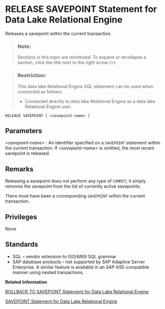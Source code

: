 <!-- loioa622de8d84f21015be4fc3e6a28ea41e -->

# RELEASE SAVEPOINT Statement for Data Lake Relational Engine

Releases a savepoint within the current transaction.



> ### Note:  
> Sections in this topic are minimized. To expand or recollapse a section, click the title next to the right arrow \(*\>*\).



> ### Restriction:  
> This data lake Relational Engine SQL statement can be used when connected as follows:
> 
> -   Connected directly to data lake Relational Engine as a data lake Relational Engine user.



```
RELEASE SAVEPOINT [ <savepoint-name> ]
```



<a name="loioa622de8d84f21015be4fc3e6a28ea41e__IQ_Parameters"/>

## Parameters

 *<savepoint-name\>*
 :   An identifier specified on a `SAVEPOINT` statement within the current transaction. If *<savepoint-name\>* is omitted, the most recent savepoint is released.

 

<a name="loioa622de8d84f21015be4fc3e6a28ea41e__IQ_Usage"/>

## Remarks

Releasing a savepoint does not perform any type of `COMMIT`; it simply removes the savepoint from the list of currently active savepoints.

There must have been a corresponding `SAVEPOINT` within the current transaction.



<a name="loioa622de8d84f21015be4fc3e6a28ea41e__IQ_Permissions"/>

## Privileges

None



<a name="loioa622de8d84f21015be4fc3e6a28ea41e__IQ_Standards"/>

## Standards

-   SQL – vendor extension to ISO/ANSI SQL grammar
-   SAP database products – not supported by SAP Adaptive Server Enterprise. A similar feature is available in an SAP ASE-compatible manner using nested transactions.

**Related Information**  


[ROLLBACK TO SAVEPOINT Statement for Data Lake Relational Engine](rollback-to-savepoint-statement-for-data-lake-relational-engine-a6242a7.md "Cancels any changes made since a savepoint was established. Changes made prior to the savepoint are not undone; they are still pending.")

[SAVEPOINT Statement for Data Lake Relational Engine](savepoint-statement-for-data-lake-relational-engine-a624878.md "Establishes a savepoint within the current transaction.")

